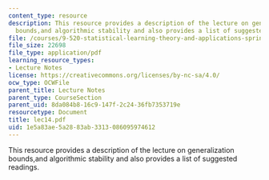 ```yaml
---
content_type: resource
description: This resource provides a description of the lecture on generalization
  bounds,and algorithmic stability and also provides a list of suggested readings.
file: /courses/9-520-statistical-learning-theory-and-applications-spring-2006/1e5a83ae5a2883ab3313086095974612_lec14.pdf
file_size: 22698
file_type: application/pdf
learning_resource_types:
- Lecture Notes
license: https://creativecommons.org/licenses/by-nc-sa/4.0/
ocw_type: OCWFile
parent_title: Lecture Notes
parent_type: CourseSection
parent_uid: 8da084b8-16c9-147f-2c24-36fb7353719e
resourcetype: Document
title: lec14.pdf
uid: 1e5a83ae-5a28-83ab-3313-086095974612
---
```

This resource provides a description of the lecture on generalization bounds,and algorithmic stability and also provides a list of suggested readings.